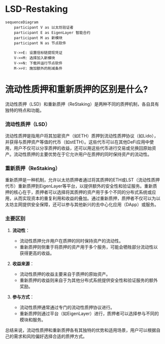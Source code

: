 # LSD-Restaking
```mermaid
sequenceDiagram  
    participant V as 以太坊验证者  
    participant E as EigenLayer 智能合约  
    participant M as 新模块  
    participant N as 节点软件  

    V->>E: 设置信标链提现凭证  
    V->>M: 选择加入新模块  
    V->>N: 下载并运行节点软件  
    M->>V: 施加额外的削减条件
```

# 流动性质押和重新质押的区别是什么?


流动性质押（LSD）和重新质押（ReStaking）是两种不同的质押机制，各自具有独特的特点和功能。

### 流动性质押（LSD）
流动性质押是指用户将其加密资产（如ETH）质押到流动性质押协议（如Lido），并获得与质押资产等值的代币（如stETH）。这些代币可以在其他DeFi应用中使用，用户不仅可以分享质押的收益，还可以用这些代币进行交易或兑换回原始资产。流动性质押的主要优势在于它允许用户在质押的同时保持资产的流动性。

### 重新质押（ReStaking）
重新质押是一种机制，允许以太坊质押者通过将其质押的ETH或LST（流动性质押代币）重新质押到EigenLayer等平台，以提供额外的安全性和验证服务。重新质押的核心在于，质押者可以选择将其质押的资产用于多个不同的分布式系统或应用，从而实现资本的重复利用和收益的叠加。通过重新质押，质押者不仅可以为以太坊主网提供安全保障，还可以参与其他新兴的去中心化应用（DApp）或服务。

### 主要区别
1. **流动性**：
   - 流动性质押允许用户在质押的同时保持资产的流动性。
   - 重新质押则侧重于将质押的资产用于多个服务，可能会牺牲部分流动性以获得更高的收益。

2. **收益来源**：
   - 流动性质押的收益主要来自于质押的原始资产。
   - 重新质押的收益则来自于为其他分布式系统提供安全性和验证服务的额外奖励。

3. **参与方式**：
   - 流动性质押通常通过专门的流动性质押协议进行。
   - 重新质押则通过平台（如EigenLayer）进行，质押者可以选择参与不同的模块和服务。

总结来说，流动性质押和重新质押各有其独特的优势和适用场景，用户可以根据自己的需求和风险偏好选择合适的质押方式。
